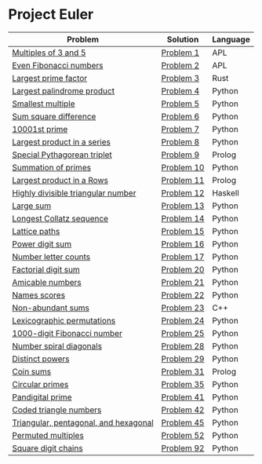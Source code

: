# Project Euler

| Problem                                                                      | Solution            | Language |
|------------------------------------------------------------------------------|---------------------|----------|
| [Multiples of 3 and 5](https://projecteuler.net/problem=1)                   | [Problem 1](1.apl)  | APL      |
| [Even Fibonacci numbers](https://projecteuler.net/problem=2)                 | [Problem 2](2.apl)  | APL      |
| [Largest prime factor](https://projecteuler.net/problem=3)                   | [Problem 3](3.rs)   | Rust     |
| [Largest palindrome product](https://projecteuler.net/problem=4)             | [Problem 4](4.py)   | Python   |
| [Smallest multiple](https://projecteuler.net/problem=5)                      | [Problem 5](5.py)   | Python   |
| [Sum square difference](https://projecteuler.net/problem=6)                  | [Problem 6](6.py)   | Python   |
| [10001st prime](https://projecteuler.net/problem=7)                          | [Problem 7](7.py)   | Python   |
| [Largest product in a series](https://projecteuler.net/problem=8)            | [Problem 8](8.py)   | Python   |
| [Special Pythagorean triplet](https://projecteuler.net/problem=9)            | [Problem 9](9.pl)   | Prolog   |
| [Summation of primes](https://projecteuler.net/problem=10)                   | [Problem 10](10.py) | Python   |
| [Largest product in a Rows](https://projecteuler.net/problem=11)             | [Problem 11](11.pl) | Prolog   |
| [Highly divisible triangular number](https://projecteuler.net/problem=12)    | [Problem 12](12.hs) | Haskell  |
| [Large sum](https://projecteuler.net/problem=13)                             | [Problem 13](13.py) | Python   |
| [Longest Collatz sequence](https://projecteuler.net/problem=14)              | [Problem 14](14.py) | Python   |
| [Lattice paths](https://projecteuler.net/problem=15)                         | [Problem 15](15.py) | Python   |
| [Power digit sum](https://projecteuler.net/problem=16)                       | [Problem 16](16.py) | Python   |
| [Number letter counts](https://projecteuler.net/problem=17)                  | [Problem 17](17.py) | Python   |
| [Factorial digit sum](https://projecteuler.net/problem=20)                   | [Problem 20](20.py) | Python   |
| [Amicable numbers](https://projecteuler.net/problem=21)                      | [Problem 21](21.py) | Python   |
| [Names scores](https://projecteuler.net/problem=22)                          | [Problem 22](22/)   | Python   |
| [Non-abundant sums](https://projecteuler.net/problem=23)                     | [Problem 23](23.py) | C++      |
| [Lexicographic permutations](https://projecteuler.net/problem=24)            | [Problem 24](24.py) | Python   |
| [1000-digit Fibonacci number](https://projecteuler.net/problem=25)           | [Problem 25](25.py) | Python   |
| [Number spiral diagonals](https://projecteuler.net/problem=28)               | [Problem 28](28.py) | Python   |
| [Distinct powers](https://projecteuler.net/problem=29)                       | [Problem 29](29.py) | Python   |
| [Coin sums](https://projecteuler.net/problem=31)                             | [Problem 31](31.pl) | Prolog   |
| [Circular primes](https://projecteuler.net/problem=35)                       | [Problem 35](35.py) | Python   |
| [Pandigital prime](https://projecteuler.net/problem=41)                      | [Problem 41](41.py) | Python   |
| [Coded triangle numbers](https://projecteuler.net/problem=42)                | [Problem 42](42/)   | Python   |
| [Triangular, pentagonal, and hexagonal](https://projecteuler.net/problem=45) | [Problem 45](45.py) | Python   |
| [Permuted multiples](https://projecteuler.net/problem=52)                    | [Problem 52](52.py) | Python   |
| [Square digit chains](https://projecteuler.net/problem=92)                   | [Problem 92](92.py) | Python   |
